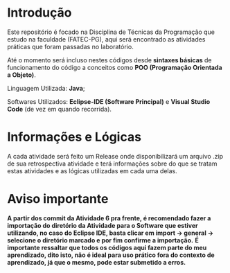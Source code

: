 # Introdução
Este repositório é focado na Disciplina de Técnicas da Programação que estudo na faculdade (FATEC-PG), aqui será encontrado as atividades práticas que foram passadas no laboratório.

Até o momento será incluso nestes códigos desde **sintaxes básicas** de funcionamento do código a conceitos como **POO (Programação Orientada a Objeto)**.

Linguagem Utilizada: **Java**;

Softwares Utilizados: **Eclipse-IDE (Software Principal)** e **Visual Studio Code** (de vez em quando recorrida).

# Informações e Lógicas

A cada atividade será feito um Release onde disponibilizará um arquivo .zip de sua retrospectiva atividade e terá informações sobre do que se tratam estas atividades e as lógicas utilizadas em cada uma delas.

# Aviso importante
**A partir dos commit da Atividade 6 pra frente, é recomendado fazer a importação do diretório da Atividade para o Software que estiver utilizando, no caso do Eclipse IDE, basta clicar em import -> general -> selecione o diretório marcado e por fim confirme a importação.**
**É importante ressaltar que todos os códigos aqui fazem parte do meu aprendizado, dito isto, não é ideal para uso prático fora do contexto de aprendizado, já que o mesmo, pode estar submetido a erros.**
